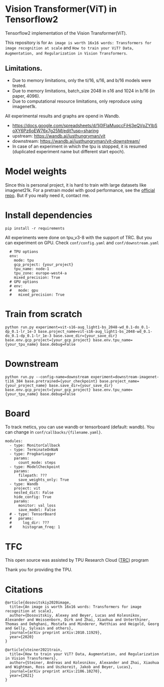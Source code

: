 # Vision Transformer(ViT) in Tensorflow2

Tensorflow2 implementation of the Vision Transformer(ViT).

This repository is for `An image is worth 16x16 words: Transformers for image recognition at scale`  and  `How to train your ViT? Data, Augmentation, and Regularization in Vision Transformers`.

## Limitations.
- Due to memory limitations, only the ti/16, s/16, and b/16 models were tested. 
- Due to memory limitations, batch_size 2048 in s16 and 1024 in b/16 (in paper, 4096).
- Due to computational resource limitations, only reproduce using imagenet1k.

All experimental results and graphs are opend in Wandb.
- https://docs.google.com/spreadsheets/d/1j0lFlaMuqccFiHj3eQVpZYIbSoXY6Pz6oEW76x7g25M/edit?usp=sharing
- upstream: https://wandb.ai/justhungryman/vit
- downstream: https://wandb.ai/justhungryman/vit-downstream/
- In case of an experiment in which the tpu is stopped, it is resumed (duplicated experiment name but different start epoch).

# Model weights

Since this is personal project, it is hard to train with large datasets like imagenet21k. For a pretrain model with good performance, see the [official repo](https://github.com/google-research/vision_transformer). But if you really need it, contact me.


# Install dependencies
```
pip install -r requirements
```

All experiments were done on tpu_v3-8 with the support of TRC. But you can experiment on GPU. Check `conf/config.yaml` and `conf/downstream.yaml` 

```
  # TPU options
  env:
    mode: tpu
    gcp_project: {your_project}
    tpu_name: node-1
    tpu_zone: europe-west4-a
    mixed_precision: True
  # GPU options
  # env:
  #   mode: gpu
  #   mixed_precision: True
```

# Train from scratch
```
python run.py experiment=vit-s16-aug_light1-bs_2048-wd_0.1-do_0.1-dp_0.1-lr_1e-3 base.project_name=vit-s16-aug_light1-bs_2048-wd_0.1-do_0.1-dp_0.1-lr_1e-3 base.save_dir={your_save_dir} base.env.gcp_project={your_gcp_project} base.env.tpu_name={your_tpu_name} base.debug=False
```

# Downstream
```
python run.py --config-name=downstream experiment=downstream-imagenet-ti16_384 base.pretrained={your_checkpoint} base.project_name={your_project_name} base.save_dir={your_save_dir} base.env.gcp_project={your_gcp_project} base.env.tpu_name={your_tpu_name} base.debug=False
```

# Board

To track metics, you can use wandb or tensorboard (default: wandb).
You can change in `conf/callbacks/{filename.yaml}`.
```
modules:
  - type: MonitorCallback
  - type: TerminateOnNaN
  - type: ProgbarLogger
    params:
      count_mode: steps
  - type: ModelCheckpoint
    params:
      filepath: ???
      save_weights_only: True
  - type: Wandb
    project: vit
    nested_dict: False
    hide_config: True
    params: 
      monitor: val_loss
      save_model: False
  # - type: TensorBoard
  #   params:
  #     log_dir: ???
  #     histogram_freq: 1
```


# TFC

This open source was assisted by TPU Research Cloud ([TRC](https://sites.research.google/trc/about/)) program  

Thank you for providing the TPU.

# Citations
```
@article{dosovitskiy2020image,
  title={An image is worth 16x16 words: Transformers for image recognition at scale},
  author={Dosovitskiy, Alexey and Beyer, Lucas and Kolesnikov, Alexander and Weissenborn, Dirk and Zhai, Xiaohua and Unterthiner, Thomas and Dehghani, Mostafa and Minderer, Matthias and Heigold, Georg and Gelly, Sylvain and others},
  journal={arXiv preprint arXiv:2010.11929},
  year={2020}
}
```

```
@article{steiner2021train,
  title={How to train your ViT? Data, Augmentation, and Regularization in Vision Transformers},
  author={Steiner, Andreas and Kolesnikov, Alexander and Zhai, Xiaohua and Wightman, Ross and Uszkoreit, Jakob and Beyer, Lucas},
  journal={arXiv preprint arXiv:2106.10270},
  year={2021}
}
```